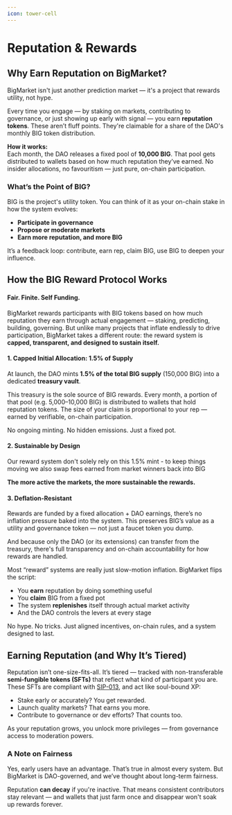 ```yaml
---
icon: tower-cell
---
```


# Reputation & Rewards

## Why Earn Reputation on BigMarket?

BigMarket isn't just another prediction market — it's a project that rewards utility, not hype.

Every time you engage — by staking on markets, contributing to governance, or just showing up early with signal — you earn **reputation tokens**. These aren’t fluff points. They're claimable for a share of the DAO's monthly BIG token distribution.

**How it works:**\
Each month, the DAO releases a fixed pool of **10,000 BIG**. That pool gets distributed to wallets based on how much reputation they’ve earned. No insider allocations, no favouritism — just pure, on-chain participation.

### What’s the Point of BIG?

BIG is the project's utility token. You can think of it as your on-chain stake in how the system evolves:

* **Participate in governance**
* **Propose or moderate markets**
* **Earn more reputation, and more BIG**

It’s a feedback loop: contribute, earn rep, claim BIG, use BIG to deepen your influence.

## How the BIG Reward Protocol Works

#### Fair. Finite. Self Funding.

BigMarket rewards participants with BIG tokens based on how much reputation they earn through actual engagement — staking, predicting, building, governing. But unlike many projects that inflate endlessly to drive participation, BigMarket takes a different route: the reward system is **capped, transparent, and designed to sustain itself.**

#### 1. Capped Initial Allocation: 1.5% of Supply

At launch, the DAO mints **1.5% of the total BIG supply** (150,000 BIG) into a dedicated **treasury vault**.

This treasury is the sole source of BIG rewards. Every month, a portion of that pool (e.g. 5,000–10,000 BIG) is distributed to wallets that hold reputation tokens. The size of your claim is proportional to your rep — earned by verifiable, on-chain participation.

No ongoing minting. No hidden emissions. Just a fixed pot.

#### 2. Sustainable by Design

Our reward system don't solely rely on this 1.5% mint - to keep things moving we also swap fees earned from market winners back into BIG

**The more active the markets, the more sustainable the rewards.**

#### 3. Deflation-Resistant

Rewards are funded by a fixed allocation + DAO earnings, there’s no inflation pressure baked into the system. This preserves BIG’s value as a utility and governance token — not just a faucet token you dump.

And because only the DAO (or its extensions) can transfer from the treasury, there's full transparency and on-chain accountability for how rewards are handled.

Most “reward” systems are really just slow-motion inflation. BigMarket flips the script:

* You **earn** reputation by doing something useful
* You **claim** BIG from a fixed pot
* The system **replenishes** itself through actual market activity
* And the DAO controls the levers at every stage

No hype. No tricks. Just aligned incentives, on-chain rules, and a system designed to last.

## Earning Reputation (and Why It’s Tiered)

Reputation isn’t one-size-fits-all. It’s tiered — tracked with non-transferable **semi-fungible tokens (SFTs)** that reflect what kind of participant you are. These SFTs are compliant with [SIP-013](https://github.com/stacksgov/sips/blob/main/sips/sip-013/sip-013-semi-fungible-token-standard.md), and act like soul-bound XP:

* Stake early or accurately? You get rewarded.
* Launch quality markets? That earns you more.
* Contribute to governance or dev efforts? That counts too.

As your reputation grows, you unlock more privileges — from governance access to moderation powers.

### A Note on Fairness

Yes, early users have an advantage. That’s true in almost every system. But BigMarket is DAO-governed, and we’ve thought about long-term fairness.

Reputation **can decay** if you're inactive. That means consistent contributors stay relevant — and wallets that just farm once and disappear won't soak up rewards forever.&#x20;

